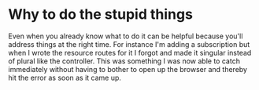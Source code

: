 # Why to do the stupid things
Even when you already know what to do it can be helpful because you'll address things at the right time. For instance I'm adding a subscription  but when I wrote the resource routes for it I forgot and made it singular instead of plural like the controller. This was something I was now able to catch immediately without having to bother to open up the browser and thereby hit the error as soon as it came up.
